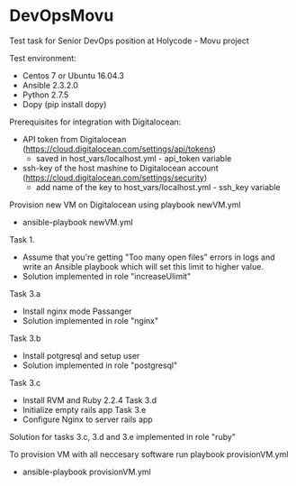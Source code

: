 # DevOpsMovu
Test task for Senior DevOps position at Holycode - Movu project

Test environment:
  - Centos 7 or Ubuntu 16.04.3
  - Ansible 2.3.2.0
  - Python 2.7.5
  - Dopy (pip install dopy)

Prerequisites for integration with Digitalocean:
- API token from Digitalocean (https://cloud.digitalocean.com/settings/api/tokens)
  - saved in host_vars/localhost.yml - api_token variable
- ssh-key of the host mashine to Digitalocean account (https://cloud.digitalocean.com/settings/security)
  - add name of the key to host_vars/localhost.yml - ssh_key variable


Provision new VM on Digitalocean using playbook newVM.yml
 - ansible-playbook newVM.yml

Task 1.
  - Assume that you're getting "Too many open files" errors in logs and write an Ansible
playbook which will set this limit to higher value.
  - Solution implemented in role "increaseUlimit"

Task 3.a
  - Install nginx mode Passanger
  - Solution implemented in role "nginx"
  
Task 3.b
  - Install potgresql and setup user
  - Solution implemented in role "postgresql"

Task 3.c
  - Install RVM and Ruby 2.2.4
Task 3.d
  - Initialize empty rails app
Task 3.e
  - Configure Nginx to server rails app
 
Solution for tasks 3.c, 3.d and 3.e implemented in role "ruby"


To provision VM with all neccesary software run playbook provisionVM.yml
  - ansible-playbook provisionVM.yml
